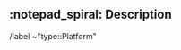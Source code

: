 ## :notepad_spiral: Description
<!-- Description du changement -->


<!-- Étiquettes -->
/label ~"type::Platform"
